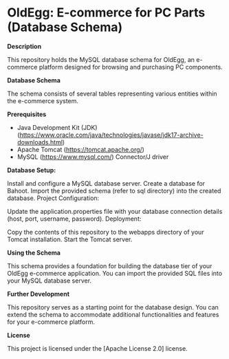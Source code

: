 # OldEgg: E-commerce for PC Parts (Database Schema)

**Description**

This repository holds the MySQL database schema for OldEgg, an e-commerce platform designed for browsing and purchasing PC components.

**Database Schema**

The schema consists of several tables representing various entities within the e-commerce system. 

**Prerequisites**

- Java Development Kit (JDK) (https://www.oracle.com/java/technologies/javase/jdk17-archive-downloads.html)
- Apache Tomcat (https://tomcat.apache.org/)
- MySQL (https://www.mysql.com/) Connector/J driver

**Database Setup:**

Install and configure a MySQL database server.
Create a database for Bahoot.
Import the provided schema (refer to sql directory) into the created database.
Project Configuration:

Update the application.properties file with your database connection details (host, port, username, password).
Deployment:

Copy the contents of this repository to the webapps directory of your Tomcat installation.
Start the Tomcat server.

**Using the Schema**

This schema provides a foundation for building the database tier of your OldEgg e-commerce application. You can import the provided SQL files into your MySQL database server.

**Further Development**

This repository serves as a starting point for the database design. You can extend the schema to accommodate additional functionalities and features for your e-commerce platform.

**License**

This project is licensed under the [Apache License 2.0] license.
